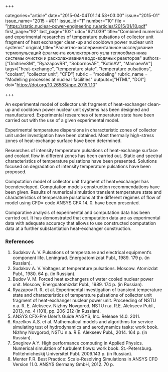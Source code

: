 +++

categories="article"
date="2015-04-04T01:14:53+03:00"
issue="2015-01"
issue_name="2015 - #01"
issue_id="1"
number="10"
file = "https://static.nuclear-power-engineering.ru/articles/2015/01/10.pdf"
first_page="92"
last_page="102"
udc="621.039"
title="Combined numerical and experimental researches of temperature pulsations of collector unit fragment of heat exchanger clean-up and cooldown power nuclear unit systems"
original_title="Расчетно-экспериментальное исследование термопульсаций фрагмента коллекторного узла теплообменника системы очистки и расхолаживания водо-водяных реакторов"
authors=["DmitrievSM", "RyazapovRR", "SobornovAE", "KotinAV", "MamaevAV"]
tags=["heat-exchange", "temperature state", "temperature pulsations", "coolant", "collector unit", "CFD"]
rubric = "modeling"
rubric_name = "Modelling processes at nuclear facilities"
outputs=["HTML", "DOI"]
doi="https://doi.org/10.26583/npe.2015.1.10"

+++

An experimental model of collector unit fragment of heat-exchanger clean-up and cooldown power nuclear unit systems has been designed and manufactured. Experimental researches of temperature state have been carried out with the use of a given experimental model.

Experimental temperature dispersions in characteristic zones of collector unit under investigation have been obtained. Most thermally high-stress zones of heat-exchange surface have been determined.

Researches of intensity temperature pulsations of heat-exchange surface and coolant flow in different zones has been carried out. Static and spectral characteristics of temperature pulsations have been presented. Solutions focused on degradation of intensity temperature pulsations have been proposed.

Computation model of collector unit fragment of heat=exchanger has beendeveloped. Computation models construction recommendations have been given. Results of numerical simulation transient temperature state and characteristics of temperature pulsations at the different regimes of flow of model using CFD= code ANSYS CFX 14. 0. have been presented.

Comparative analysis of experimental and computation data has been carried out. It has demonstrated that computation data are as experimental data with adequate accuracy that allows to use constructed computation data at a further substantiation heat-exchanger construction.

### References

1. Sudakov A. V. Pulsations of temperature and electrical equipment‘s component life. Leningrad. Energoatomizdat Publ., 1989. 179 p. (in Russian).
2. Sudakov A. V. Voltages at temperature pulsations. Moscow. Atomizdat Publ., 1980. 64 p. (in Russian).
3. Budov V. M. Forced heat exchangers of water cooled nuclear power unit. Moscow, Energoatomizdat Publ., 1989. 174 p. (in Russian).
4. Ryazapov R. R. et al. Experimental investigation of transient temperature state and characteristics of temperature pulsations of collector unit fragment of heat-exchanger nuclear power unit. Proceeding of NSTU n.a. R. E. Alekseev. Nizhny Novgorod, NSTU n.a. R.E. Alekseev Publ., 2013, no. 4 (101), pp. 206-212 (in Russian).
5. ANSYS CFX-Pre User’s Guide ANSYS, Inc. Release 14.0. 2011.
6. Kozelkov A.S. et al. Mathematical models and algorithms for service simulating test of hydrodynamics and aerodynamics tasks: work book. Nizhny Novgorod, NSTU n.a. R.E. Alekseev Publ., 2014. 164 p. (in Russian).
7. Snegirev A.Y. High performance computing in Applied Physics. Numerical simulation of turbulent flows: work book. St.-Petersburg. Politehnicheskij Universitet Publ. 2009.143 p. (in Russian).
8. Menter F.R. Best Practice: Scale-Resolving Simulations in ANSYS CFD Version 11.0. ANSYS Germany GmbH, 2012. 70 p.